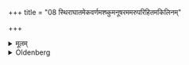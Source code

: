 +++
title = "08 स्थिराघातमेकवर्णमश्ष्कुमनूषरममरुपरिहितमकिलिनम्"

+++

<details><summary>मूलम्</summary>

स्थिराघातमेकवर्णमश्ष्कुमनूषरममरुपरिहितमकिलिनम् ८
</details>

<details><summary>Oldenberg</summary>

8. (The soil should be) compact, one-coloured, not dry, not salinous, not surrounded by sandy desert, not swampy.
</details>
